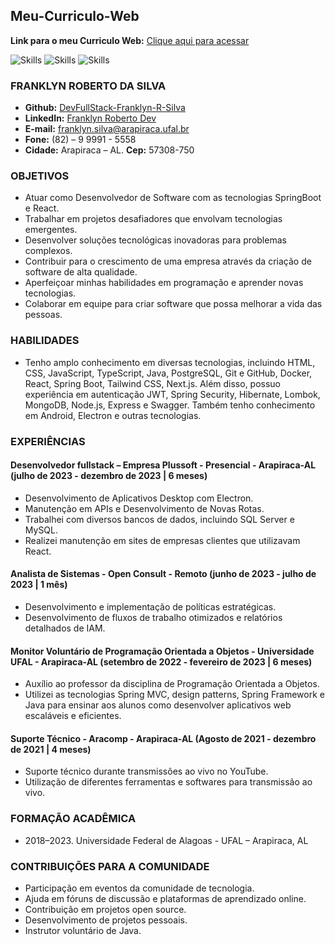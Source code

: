 ## Meu-Curriculo-Web

**Link para o meu Curriculo Web:** [Clique aqui para acessar](https://meu-curriculo-franklyn-roberto.netlify.app/)

![Skills](https://img.shields.io/badge/Html-5-blueviolet?style=plastic&logo=html5) ![Skills](https://img.shields.io/badge/Css-3-blueviolet?style=plastic&logo=css3) ![Skills](https://img.shields.io/badge/Java-Script-orange?style=plastic&logo=javascript)

### FRANKLYN ROBERTO DA SILVA

- **Github:** [DevFullStack-Franklyn-R-Silva](https://github.com/DevFullStack-Franklyn-R-Silva)
- **LinkedIn:** [Franklyn Roberto Dev](https://www.linkedin.com/in/franklyn-roberto-dev/)
- **E-mail:** franklyn.silva@arapiraca.ufal.br
- **Fone:** (82) – 9 9991 - 5558
- **Cidade:** Arapiraca – AL. **Cep:** 57308-750

### OBJETIVOS

- Atuar como Desenvolvedor de Software com as tecnologias SpringBoot e React.
- Trabalhar em projetos desafiadores que envolvam tecnologias emergentes.
- Desenvolver soluções tecnológicas inovadoras para problemas complexos.
- Contribuir para o crescimento de uma empresa através da criação de software de alta qualidade.
- Aperfeiçoar minhas habilidades em programação e aprender novas tecnologias.
- Colaborar em equipe para criar software que possa melhorar a vida das pessoas.

### HABILIDADES

- Tenho amplo conhecimento em diversas tecnologias, incluindo HTML, CSS, JavaScript, TypeScript, Java, PostgreSQL, Git e GitHub, Docker, React, Spring Boot, Tailwind CSS, Next.js. Além disso, possuo experiência em autenticação JWT, Spring Security, Hibernate, Lombok, MongoDB, Node.js, Express e Swagger. Também tenho conhecimento em Android, Electron e outras tecnologias.

### EXPERIÊNCIAS

#### Desenvolvedor fullstack – Empresa Plussoft - Presencial - Arapiraca-AL (julho de 2023 - dezembro de 2023 | 6 meses)

- Desenvolvimento de Aplicativos Desktop com Electron.
- Manutenção em APIs e Desenvolvimento de Novas Rotas.
- Trabalhei com diversos bancos de dados, incluindo SQL Server e MySQL.
- Realizei manutenção em sites de empresas clientes que utilizavam React.

#### Analista de Sistemas - Open Consult - Remoto (junho de 2023 - julho de 2023 | 1 mês)

- Desenvolvimento e implementação de políticas estratégicas.
- Desenvolvimento de fluxos de trabalho otimizados e relatórios detalhados de IAM.

#### Monitor Voluntário de Programação Orientada a Objetos - Universidade UFAL - Arapiraca-AL (setembro de 2022 - fevereiro de 2023 | 6 meses)

- Auxílio ao professor da disciplina de Programação Orientada a Objetos.
- Utilizei as tecnologias Spring MVC, design patterns, Spring Framework e Java para ensinar aos alunos como desenvolver aplicativos web escaláveis e eficientes.

#### Suporte Técnico - Aracomp - Arapiraca-AL (Agosto de 2021 - dezembro de 2021 | 4 meses)

- Suporte técnico durante transmissões ao vivo no YouTube.
- Utilização de diferentes ferramentas e softwares para transmissão ao vivo.

### FORMAÇÃO ACADÊMICA

- 2018–2023. Universidade Federal de Alagoas - UFAL – Arapiraca, AL

### CONTRIBUIÇÕES PARA A COMUNIDADE

- Participação em eventos da comunidade de tecnologia.
- Ajuda em fóruns de discussão e plataformas de aprendizado online.
- Contribuição em projetos open source.
- Desenvolvimento de projetos pessoais.
- Instrutor voluntário de Java.
